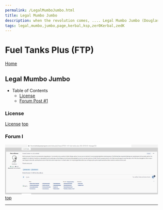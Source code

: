 ```yaml
---
permalink: /LegalMumboJumbo.html
title: Legal Mumbo Jumbo
description: when the revolution comes, .... Legal Mumbo Jumbo (Douglas Adams)
tags: legal,mumbo,jumbo,page,kerbal,ksp,zer0Kerbal,zedK
---
```


<!--
LegalMumboJumbo.md v1.0.5.1
Fuel Tanks Plus (FTP)
created: 01 Feb 2022
updated: 15 May 2022
-->

<script src="https://kit.fontawesome.com/0ea5493613.js" crossorigin="anonymous"></script>
<i class="fa-solid fa-file-contract fa-beat-fade fa-3x" style="--fa-beat-fade-opacity: 0.1; --fa-beat-fade-scale: 1.25;color: #6495ED" ></i>

# Fuel Tanks Plus (FTP)

[Home](./index.md)

## Legal Mumbo Jumbo

* Table of Contents
  * [License](#License)
  * [Forum Post #1](#Forum-I)
  <!-- * [Forum Post #2](#Forum-II) -->

### License

[License](./LegalMumboJumbo/License.md)
[top](#Legal-Mumbo-Jumbo)

### Forum I

![Forum](./LegalMumboJumbo/FORUM-01.png)
[top](#Legal-Mumbo-Jumbo)

<!-- ### Forum II

![Forum](./LegalMumboJumbo/FORUM-02.png)
[top](#Legal-Mumbo-Jumbo) -->

---

<!-- this file CC BY-ND 4.0 by zer0Kerbal -->
